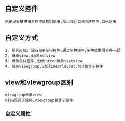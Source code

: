 ## 自定义控件
	系统没有提供相关控件给我们使用,所以我们自己创建控件,自己使用


## 自定义方式
	1. 组合形式: 没有继承任何控件,通过多种控件,多种效果组合在一起
	2. 继承view,比如textview
	3. 继承具体控件,比如button继承textview
	4. 继承viewgroup,比如linearlayout,可以包含子控件

## view和viewgroup区别
	viewgroup继承view
	view没有子控件,viewgroup包含子控件

### 自定义属性
